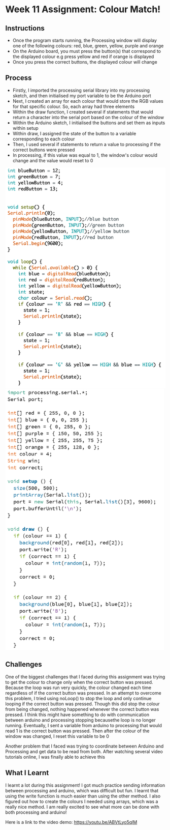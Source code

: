 # Week 11 Assignment: Colour Match!

## Instructions

- Once the program starts running, the Processing window will display one of the following colours: red, blue, green, yellow, purple and orange
- On the Arduino board, you must press the button(s) that correspond to the displayed colour e.g press yellow and red if orange is displayed
- Once you press the correct buttons, the displayed colour will change

## Process

- Firstly, I imported the processing serial library into my processing sketch, and then initialised my port variable to be the Arduino port
- Next, I created an array for each colour that would store the RGB values for that specific colour. So, each array had three elements
- Within the draw function, I created several if statements that would return a character into the serial port based on the colour of the window
- Within the Arduino sketch, I initialised the buttons and set them as inputs within setup
- Within draw, I assigned the state of the button to a variable corresponding to each colour
- Then, I used several if statements to return a value to processing if the correct buttons were pressed
- In processing, if this value was equal to 1, the window's colour would change and the value would reset to 0

<img src=https://github.com/deborah-74/IntrotoIM/blob/main/April13/Screenshot%202021-04-14%20at%2000.20.38.png/>

<img src=https://github.com/deborah-74/IntrotoIM/blob/main/April13/Screenshot%202021-04-14%20at%2000.22.10.png width="500" />

## Challenges

One of the biggest challenges that I faced during this assignment was trying to get the colour to change only when the correct button was pressed. Because the loop was run very quickly, the colour changed each time regardless of if the correct button was pressed. In an attempt to overcome this problem, I tried using noLoop() to stop the loop and only continue looping if the correct button was pressed. Though this did stop the colour from being changed, nothing happened whenever the correct button was pressed. I think this might have something to do with communication between arduino and processing stopping becausethe loop is no longer running. Eventually, I sent a variable from arduino to processing that would read 1 is the correct button was pressed. Then after the colour of the window was changed, I reset this variable to be 0

Another problem that I faced was trying to coordinate between Arduino and Processing and get data to be read from both. After watching several video tutorials online, I was finally able to achieve this

## What I Learnt

I learnt a lot during this assignment! I got much practice sending information between processing and arduino, which was difficult but fun. I learnt that using the write function is much easier than using the other method. I also figured out how to create the colours I needed using arrays, which was a really nice method. I am really excited to see what more can be done with both processing and arduino!

Here is a link to the video demo: https://youtu.be/ABVtLyo5qlM
